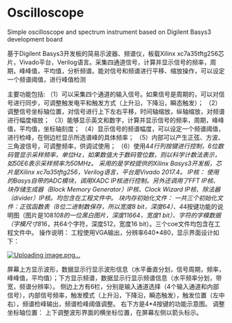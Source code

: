 # Oscilloscope
Simple oscilloscope and spectrum instrument based on Digilent Basys3 development board

基于Digilent Basys3开发板的简易示波器、频谱仪，板载Xilinx xc7a35tftg256芯片，Vivado平台，Verilog语言。采集四通道信号，计算并显示信号的频率，周期，峰峰值，平均值，分析频谱。能对信号和频谱进行平移、缩放操作，可以设定一个频谱阈值，进行峰值检测

主要功能包括: （1）可以采集四个通道的输入信号。如果信号是周期的，可以对信号进行同步，可调整触发电平和触发方式（上升沿，下降沿，瞬态触发）； （2）调整信号坐标轴位置，对信号进行上下左右平移，时间轴缩放，纵轴缩放，对频谱进行幅度缩放； （3）能够显示英文和数字，计算并显示信号的频率，周期，峰峰值，平均值，坐标轴刻度； （4）显示信号的频谱幅度，可以设定一个频谱阈值，进行检峰，在侧边栏显示所选谱峰的具体频率； （5）内部可以产生正弦、方波、三角波信号，可调整频率，供调试使用； （6）使用4*4行列按键进行控制，6位数码管显示采样频率，单位Hz，如果数值大于数码管位数，则以科学计数法表示，如50E6表示采样频率为50MHz。 采用的是学校提供的Xilinx Basys3开发板，芯片是Xilinx xc7a35tftg256，Verilog语言，平台是Vivado 2017.4。 IP核： 使用的Basys自带的ADC模块，调用XADC IP核进行控制。另外还调用了FFT IP核、块存储生成器（Block Memory Generator）IP核、Clock Wizard IP核、除法器（divider）IP核。均包含在工程文件中。 块内存初始化文件： 一共三个初始化文件：正弦函数表（8位二进制数保存，所以宽度8 bit，深度64）、4*4按键功能的说明图（图片是108*108的一位黑白图片，深度11664，宽度1 bit）、字符的字模数据（字模尺寸8*16，共64个字符，深度512，宽度16 bit）。三个coe文件均包含在工程文件中。 操作说明： 工程使用VGA输出，分辨率640*480，显示界面设计如下：

[![Uploading image.png…](https://github.com/SkyZhangEOT/Digital-Oscilloscope/raw/main)](https://github.com/SkyZhangEOT/Digital-Oscilloscope/blob/main)

屏幕上方显示波形，数据显示行显示波形信息（水平垂直分划，信号周期，频率，峰峰值，平均值）；下方显示频谱，数据显示行显示频谱信息（水平频率分划，带宽，频谱分辨率）。 侧边上方有6栏，分别是输入通道选择（4个输入通道和内部信号），内部信号频率，触发模式（上升沿，下降沿，瞬态触发），触发位置（左中右），频谱检峰输出，频谱检峰阈值调整。 右下方是4*4按键的功能示意图。 调整坐标轴位置： 上下调整波形界面的横坐标位置，在屏幕左侧以箭头标示。
